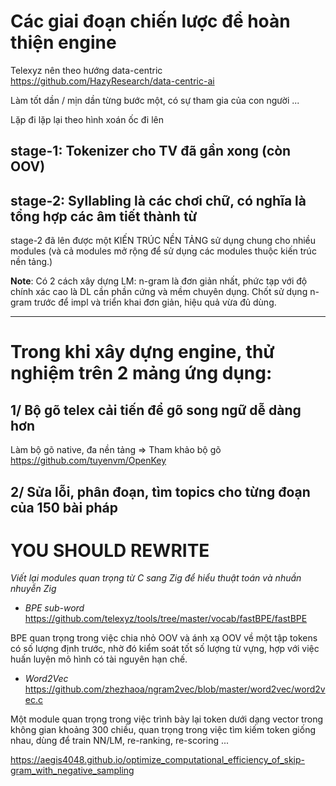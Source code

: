 # Các giai đoạn chiến lược để hoàn thiện engine

Telexyz nên theo hướng data-centric https://github.com/HazyResearch/data-centric-ai

Làm tốt dần / mịn dần từng bước một, có sự tham gia của con người ...

Lặp đi lặp lại theo hình xoán ốc đi lên


## stage-1: Tokenizer cho TV đã gần xong (còn OOV)

## stage-2: Syllabling là các chơi chữ, có nghĩa là tổng hợp các âm tiết thành từ
stage-2 đã lên được một KIẾN TRÚC NỀN TẢNG sử dụng chung cho nhiều modules (và cả modules mở rộng để sử dụng các modules thuộc kiến trúc nền tảng.)


__Note__: Có 2 cách xây dựng LM: n-gram là đơn giản nhất, phức tạp với độ chính xác cao là DL cần phần cứng và mềm chuyên dụng. Chốt sử dụng n-gram trước để impl và triển khai đơn giản, hiệu quả vừa đủ dùng.

- - -

# Trong khi xây dựng engine, thử nghiệm trên 2 mảng ứng dụng:


## 1/ Bộ gõ telex cải tiến để gõ song ngữ dễ dàng hơn

Làm bộ gõ native, đa nền tảng
=> Tham khảo bộ gõ https://github.com/tuyenvm/OpenKey

## 2/ Sửa lỗi, phân đoạn, tìm topics cho từng đoạn của 150 bài pháp


# YOU SHOULD REWRITE

_Viết lại modules quan trọng từ C sang Zig để hiểu thuật toán và nhuần nhuyễn Zig_

* _BPE sub-word_ https://github.com/telexyz/tools/tree/master/vocab/fastBPE/fastBPE

BPE quan trọng trong việc chia nhỏ OOV và ánh xạ OOV về một tập tokens có số lượng định trước, nhờ đó kiểm soát tốt số lượng từ vựng, hợp với việc huấn luyện mô hình có tài nguyên hạn chế.

* _Word2Vec_ https://github.com/zhezhaoa/ngram2vec/blob/master/word2vec/word2vec.c

Một module quan trọng trong việc trình bày lại token dưới dạng vector trong không gian khoảng 300 chiều, quan trọng trong việc tìm kiếm token giống nhau, dùng để train NN/LM, re-ranking, re-scoring ...

https://aegis4048.github.io/optimize_computational_efficiency_of_skip-gram_with_negative_sampling